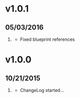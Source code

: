 # v1.0.1
## 05/03/2016

1. [](#bugfix)
    * Fixed blueprint references

# v1.0.0
## 10/21/2015

1. [](#new)
    * ChangeLog started...
